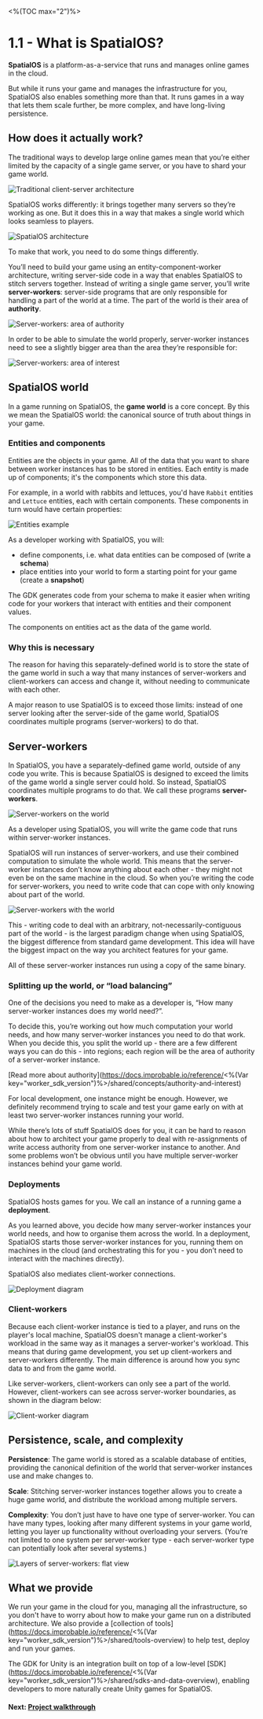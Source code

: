 <%(TOC max="2")%>

# 1.1 - What is SpatialOS?

**SpatialOS** is a platform-as-a-service that runs and manages online games in the cloud.

But while it runs your game and manages the infrastructure for you, SpatialOS also enables something more than that. It runs games in a way that lets them scale further, be more complex, and have long-living persistence.

## How does it actually work?

The traditional ways to develop large online games mean that you’re either limited by the capacity of a single game server, or you have to shard your game world.

![Traditional client-server architecture]({{assetRoot}}assets/concepts/trad-client-server.png)

SpatialOS works differently: it brings together many servers so they’re working as one. But it does this in a way that makes a single world which looks seamless to players.

![SpatialOS architecture]({{assetRoot}}assets/concepts/deployment.png)

To make that work, you need to do some things differently.

You’ll need to build your game using an entity-component-worker architecture, writing server-side code in a way that enables SpatialOS to stitch servers together. Instead of writing a single game server, you’ll write **server-workers**: server-side programs that are only responsible for handling a part of the world at a time. The part of the world is their area of **authority**.

![Server-workers: area of authority]({{assetRoot}}assets/concepts/authority-areas.png)

In order to be able to simulate the world properly, server-worker instances need to see a slightly bigger area than the area they’re responsible for:

![Server-workers: area of interest]({{assetRoot}}assets/concepts/interest-areas.gif)

## SpatialOS world

In a game running on SpatialOS, the **game world** is a core concept. By this we mean the SpatialOS world: the canonical source of truth about things in your game.

### Entities and components

Entities are the objects in your game. All of the data that you want to share between worker instances has to be stored in entities. Each entity is made up of components; it's the components which store this data.

For example, in a world with rabbits and lettuces, you'd have `Rabbit` entities and `Lettuce` entities, each with certain components. These components in turn would have certain properties:

![Entities example]({{assetRoot}}assets/concepts/component-details.png)

As a developer working with SpatialOS, you will:

* define components, i.e. what data entities can be composed of (write a **schema**)
* place entities into your world to form a starting point for your game (create a **snapshot**)

The GDK generates code from your schema to make it easier when writing code for your workers that interact with entities and their component values.

The components on entities act as the data of the game world.

### Why this is necessary

The reason for having this separately-defined world is to store the state of the game world in such a way that many instances of server-workers and client-workers can access and change it, without needing to communicate with each other.

A major reason to use SpatialOS is to exceed those limits: instead of one server looking after the server-side of the game world, SpatialOS coordinates multiple programs (server-workers) to do that.

## Server-workers

In SpatialOS, you have a separately-defined game world, outside of any code you write. This is because SpatialOS is designed to exceed the limits of the game world a single server could hold. So instead, SpatialOS coordinates multiple programs to do that. We call these programs **server-workers**.

![Server-workers on the world]({{assetRoot}}assets/concepts/workers-world.png)

As a developer using SpatialOS, you will write the game code that runs within server-worker instances.

SpatialOS will run instances of server-workers, and use their combined computation to simulate the whole world. This means that the server-worker instances don’t know anything about each other - they might not even be on the same machine in the cloud. So when you’re writing the code for server-workers, you need to write code that can cope with only knowing about part of the world.

![Server-workers with the world]({{assetRoot}}assets/concepts/workers-machines.png)

This - writing code to deal with an arbitrary, not-necessarily-contiguous part of the world - is the largest paradigm change when using SpatialOS, the biggest difference from standard game development. This idea will have the biggest impact on the way you architect features for your game.

All of these server-worker instances run using a copy of the same binary.

### Splitting up the world, or “load balancing”

One of the decisions you need to make as a developer is, “How many server-worker instances does my world need?”.

To decide this, you’re working out how much computation your world needs, and how many server-worker instances you need to do that work. When you decide this, you split the world up - there are a few different ways you can do this - into regions; each region will be the area of authority of a server-worker instance.

[Read more about authority](https://docs.improbable.io/reference/<%(Var key="worker_sdk_version")%>/shared/concepts/authority-and-interest)

For local development, one instance might be enough. However, we definitely recommend trying to scale and test your game early on with at least two server-worker instances running your world.

While there’s lots of stuff SpatialOS does for you, it can be hard to reason about how to architect your game properly to deal with re-assignments of write access authority from one server-worker instance to another. And some problems won’t be obvious until you have multiple server-worker instances behind your game world.

### Deployments

SpatialOS hosts games for you. We call an instance of a running game a **deployment**.

As you learned above, you decide how many server-worker instances your world needs, and how to organise them across the world. In a deployment, SpatialOS starts those server-worker instances for you, running them on machines in the cloud (and orchestrating this for you - you don’t need to interact with the machines directly).

SpatialOS also mediates client-worker connections.

![Deployment diagram]({{assetRoot}}assets/concepts/deployment.png)

### Client-workers

Because each client-worker instance is tied to a player, and runs on the player's local machine, SpatialOS doesn't manage a client-worker's workload in the same way as it manages a server-worker's workload. This means that during game development, you set up client-workers and server-workers differently. The main difference is around how you sync data to and from the game world.

Like server-workers, client-workers can only see a part of the world. However, client-workers can see across server-worker boundaries, as shown in the diagram below:

![Client-worker diagram]({{assetRoot}}assets/concepts/client-workers.png)

## Persistence, scale, and complexity

**Persistence**: The game world is stored as a scalable database of entities, providing the canonical definition of the world that server-worker instances use and make changes to.

**Scale**: Stitching server-worker instances together allows you to create a huge game world, and distribute the workload among multiple servers.

**Complexity**: You don’t just have to have one type of server-worker. You can have many types, looking after many different systems in your game world, letting you layer up functionality without overloading your servers. (You’re not limited to one system per server-worker type - each server-worker type can potentially look after several systems.)

![Layers of server-workers: flat view]({{assetRoot}}assets/concepts/layers-load-balancing.png)

## What we provide

We run your game in the cloud for you, managing all the infrastructure, so you don't have to worry about how to make your game run on a distributed architecture. We also provide a [collection of tools](https://docs.improbable.io/reference/<%(Var key="worker_sdk_version")%>/shared/tools-overview) to help test, deploy and run your games.

The GDK for Unity is an integration built on top of a low-level [SDK](https://docs.improbable.io/reference/<%(Var key="worker_sdk_version")%>/shared/sdks-and-data-overview), enabling developers to more naturally create Unity games for SpatialOS.

#### Next: [Project walkthrough]({{urlRoot}}/projects/blank/tutorial/1/project-walkthrough)

